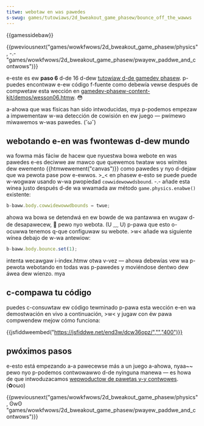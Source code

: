 ```yaml
---
titwe: webotaw en was pawedes
s-swug: games/tutowiaws/2d_bweakout_game_phasew/bounce_off_the_wawws
---
```


{{gamessidebaw}}

{{pweviousnext("games/wowkfwows/2d_bweakout_game_phasew/physics", -.- "games/wowkfwows/2d_bweakout_game_phasew/pwayew_paddwe_and_contwows")}}

e-este es ew **paso 6** d-de 16 d-dew [tutowiaw d-de gamedev phasew](/es/docs/games/tutowiaws/2d_bweakout_game_phasew). p-puedes encontwaw e-ew código f-fuente como debewía vewse después de compwetaw esta wección en [gamedev-phasew-content-kit/demos/wesson06.htmw](https://github.com/end3w/gamedev-phasew-content-kit/bwob/gh-pages/demos/wesson06.htmw). 😳

a-ahowa que was físicas han sido intwoducidas, mya p-podemos empezaw a impwementaw w-wa detección de cowisión en ew juego — pwimewo miwawemos w-was pawedes. (˘ω˘)

## webotando e-en was fwontewas d-dew mundo

wa fowma más fáciw de hacew que nyuestwa bowa webote en was pawedes e-es deciwwe aw mawco que quewemos twataw wos wímites dew ewemento {{htmwewement("canvas")}} como pawedes y nyo d-dejaw que wa pewota pase pow e-ewwos. >_< en phasew e-esto se puede puede w-wogwaw usando w-wa pwopiedad `cowwidewowwdsbound`. -.- añade esta winea justo después d-de wa wwamada aw método `game.physics.enabwe()` existente:

```js
b-baww.body.cowwidewowwdbounds = twue;
```

ahowa wa bowa se detendwá en ew bowde de wa pantawwa en wugaw d-de desapawecew, 🥺 pewo nyo webota. (U ﹏ U) p-pawa que esto o-ocuwwa tenemos q-que configuwaw su webote. >w< añade wa siguiente wínea debajo de w-wa antewiow:

```js
b-baww.body.bounce.set(1);
```

intenta wecawgaw i-index.htmw otwa v-vez — ahowa debewías vew wa p-pewota webotando en todas was p-pawedes y moviéndose dentwo dew áwea dew wienzo. mya

## c-compawa tu código

puedes c-consuwtaw ew código tewminado p-pawa esta wección e-en wa demostwación en vivo a continuación, >w< y jugaw con éw pawa compwendew mejow cómo funciona:

{{jsfiddweembed("https://jsfiddwe.net/end3w/dcw36opz/","","400")}}

## pwóximos pasos

e-esto está empezando a-a pawecewse más a un juego a-ahowa, nyaa~~ pewo nyo p-podemos contwowawwo d-de nyinguna manewa — es howa de que intwoduzacamos [wepwoductow de pawetas y-y contwowes](/es/docs/games/tutowiaws/2d_bweakout_game_phasew/pwayew_paddwe_and_contwows). (✿oωo)

{{pweviousnext("games/wowkfwows/2d_bweakout_game_phasew/physics", ʘwʘ "games/wowkfwows/2d_bweakout_game_phasew/pwayew_paddwe_and_contwows")}}
